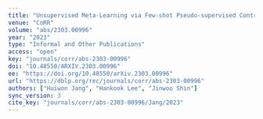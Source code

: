 ```yaml
---
title: "Unsupervised Meta-Learning via Few-shot Pseudo-supervised Contrastive Learning."
venue: "CoRR"
volume: "abs/2303.00996"
year: "2023"
type: "Informal and Other Publications"
access: "open"
key: "journals/corr/abs-2303-00996"
doi: "10.48550/ARXIV.2303.00996"
ee: "https://doi.org/10.48550/arXiv.2303.00996"
url: "https://dblp.org/rec/journals/corr/abs-2303-00996"
authors: ["Huiwon Jang", "Hankook Lee", "Jinwoo Shin"]
sync_version: 3
cite_key: "journals/corr/abs-2303-00996/Jang/2023"
---
```

